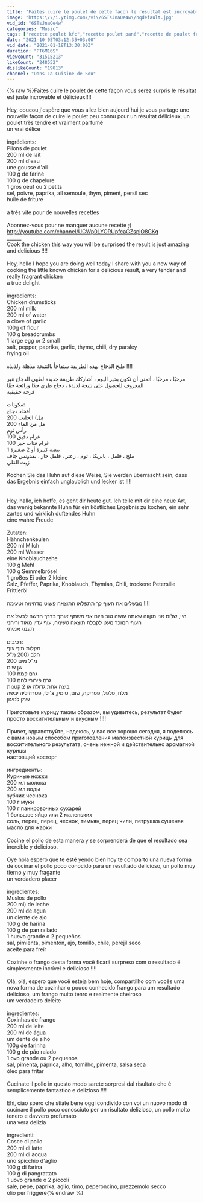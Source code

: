```yaml
---
title: "Faites cuire le poulet de cette façon le résultat est incroyable et délicieux!!! #78"
image: "https:\/\/i.ytimg.com\/vi\/6STsJnaOe4w\/hqdefault.jpg"
vid_id: "6STsJnaOe4w"
categories: "Music"
tags: ["recette poulet kfc","recette poulet pané","recette de poulet frit facile"]
date: "2021-10-05T03:12:35+03:00"
vid_date: "2021-01-18T13:30:00Z"
duration: "PT6M16S"
viewcount: "31515213"
likeCount: "248552"
dislikeCount: "19813"
channel: "Dans La Cuisine de Sou"
---
```

{% raw %}Faites cuire le poulet de cette façon vous serez surpris le résultat est juste incroyable et délicieux!!!!<br /><br />Hey, coucou j'espère que vous allez bien aujourd'hui je vous partage une nouvelle façon de cuire le poulet peu connu pour un résultat délicieux, un poulet très tendre et vraiment parfumé<br /> un  vrai délice<br /><br />ingrédients:<br />Pilons de poulet<br />200 ml de lait<br />200 ml d'eau<br />une gousse d'ail<br />100 g de farine<br />100 g de chapelure<br />1 gros oeuf ou 2 petits<br />sel, poivre, paprika, ail semoule, thym, piment, persil sec<br />huile de friture<br /><br />à très vite pour de nouvelles recettes<br /><br />Abonnez-vous pour ne manquer aucune recette ;)<br /><a rel="nofollow" target="blank" href="http://youtube.com/channel/UCWp0LYORUpfcaGZspjO8GKg">http://youtube.com/channel/UCWp0LYORUpfcaGZspjO8GKg</a><br />______<br />Cook the chicken this way you will be surprised the result is just amazing and delicious !!!!<br /><br />Hey, hello I hope you are doing well today I share with you a new way of cooking the little known chicken for a delicious result, a very tender and really fragrant chicken<br />  a true delight<br /><br />ingredients:<br />Chicken drumsticks<br />200 ml milk<br />200 ml of water<br />a clove of garlic<br />100g of flour<br />100 g breadcrumbs<br />1 large egg or 2 small<br />salt, pepper, paprika, garlic, thyme, chili, dry parsley<br />frying oil<br /><br />طبخ الدجاج بهذه الطريقة ستفاجأ بالنتيجة مذهلة ولذيذة !!!!<br /><br />مرحبًا ، مرحبًا ، أتمنى أن تكون بخير اليوم ، أشاركك طريقة جديدة لطهي الدجاج غير المعروف للحصول على نتيجة لذيذة ، دجاج طري جدًا ورائحة حقًا<br />  فرحة حقيقية<br /><br />مكونات:<br />أفخاذ دجاج<br />200 مل) الحليب<br />200 مل من الماء<br />رأس ثوم<br />100 غرام دقيق<br />100 غرام فتات خبز<br />1 بيضة كبيرة أو 2 صغيرة<br />ملح ، فلفل ، بابريكا ، ثوم ، زعتر ، فلفل حار ، بقدونس جاف<br />زيت القلي<br /><br />Kochen Sie das Huhn auf diese Weise, Sie werden überrascht sein, dass das Ergebnis einfach unglaublich und lecker ist !!!!<br /><br /><br />Hey, hallo, ich hoffe, es geht dir heute gut. Ich teile mit dir eine neue Art, das wenig bekannte Huhn für ein köstliches Ergebnis zu kochen, ein sehr zartes und wirklich duftendes Huhn<br />  eine wahre Freude<br /><br />Zutaten:<br />Hähnchenkeulen<br />200 ml Milch<br />200 ml Wasser<br />eine Knoblauchzehe<br />100 g Mehl<br />100 g Semmelbrösel<br />1 großes Ei oder 2 kleine<br />Salz, Pfeffer, Paprika, Knoblauch, Thymian, Chili, trockene Petersilie<br />Frittieröl<br /><br />מבשלים את העוף כך תתפלאו התוצאה פשוט מדהימה וטעימה !!!!<br /><br />היי, שלום אני מקווה שאתה עושה טוב היום אני משתף אותך בדרך חדשה לבשל את העוף המוכר מעט לקבלת תוצאה טעימה, עוף עדין מאוד וריחני<br />  תענוג אמיתי<br /><br />רכיבים:<br />מקלות תוף עוף<br />חלב (200 מ&quot;ל<br />200 מ&quot;ל מים<br />שן שום<br />100 גרם קמח<br />100 גרם פירורי לחם<br />ביצה אחת גדולה או 2 קטנות<br />מלח, פלפל, פפריקה, שום, טימין, צ'ילי, פטרוזיליה יבשה<br />שמן לטיגון<br /><br />Приготовьте курицу таким образом, вы удивитесь, результат будет просто восхитительным и вкусным !!!!<br /><br />Привет, здравствуйте, надеюсь, у вас все хорошо сегодня, я поделюсь с вами новым способом приготовления малоизвестной курицы для восхитительного результата, очень нежной и действительно ароматной курицы<br />  настоящий восторг<br /><br />ингредиенты:<br />Куриные ножки<br />200 мл молока<br />200 мл воды<br />зубчик чеснока<br />100 г муки<br />100 г панировочных сухарей<br />1 большое яйцо или 2 маленьких<br />соль, перец, перец, чеснок, тимьян, перец чили, петрушка сушеная<br />масло для жарки<br /><br />Cocine el pollo de esta manera y se sorprenderá de que el resultado sea increíble y delicioso.<br /><br />Oye hola espero que te esté yendo bien hoy te comparto una nueva forma de cocinar el pollo poco conocido para un resultado delicioso, un pollo muy tierno y muy fragante<br />  un verdadero placer<br /><br />ingredientes:<br />Muslos de pollo<br />200 ml) de leche<br />200 ml de agua<br />un diente de ajo<br />100 g de harina<br />100 g de pan rallado<br />1 huevo grande o 2 pequeños<br />sal, pimienta, pimentón, ajo, tomillo, chile, perejil seco<br />aceite para freír<br /><br />Cozinhe o frango desta forma você ficará surpreso com o resultado é simplesmente incrível e delicioso !!!!<br /><br />Olá, olá, espero que você esteja bem hoje, compartilho com vocês uma nova forma de cozinhar o pouco conhecido frango para um resultado delicioso, um frango muito tenro e realmente cheiroso<br />  um verdadeiro deleite<br /><br />ingredientes:<br />Coxinhas de frango<br />200 ml de leite<br />200 ml de água<br />um dente de alho<br />100g de farinha<br />100 g de pão ralado<br />1 ovo grande ou 2 pequenos<br />sal, pimenta, páprica, alho, tomilho, pimenta, salsa seca<br />óleo para fritar<br /><br />Cucinate il pollo in questo modo sarete sorpresi dal risultato che è semplicemente fantastico e delizioso !!!!<br /><br />Ehi, ciao spero che stiate bene oggi condivido con voi un nuovo modo di cucinare il pollo poco conosciuto per un risultato delizioso, un pollo molto tenero e davvero profumato<br />  una vera delizia<br /><br />ingredienti:<br />Cosce di pollo<br />200 ml di latte<br />200 ml di acqua<br />uno spicchio d'aglio<br />100 g di farina<br />100 g di pangrattato<br />1 uovo grande o 2 piccoli<br />sale, pepe, paprika, aglio, timo, peperoncino, prezzemolo secco<br />olio per friggere{% endraw %}
